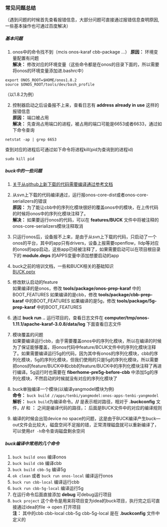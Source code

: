 ### 常见问题总结  
（遇到问题的时候首先查看报错信息，大部分问题可直接通过报错信息查明原因,一些基本操作也可通过百度解决）

##### 基本问题  
1. onos中的命令找不到（mcis onos-karaf cbb-package ...）
**原因：** 环境变量配置有问题  
**解决：** 修改对应的环境变量（这些命令都是在onos的目录下面的，所以需要将onos的环境变量添加进.bashrc中）  
```shell
export ONOS_ROOT=$HOME/onos1.8.2  
source $ONOS_ROOT/tools/dev/bash_profile  
```
（以1.8.2为例）

2. 控制器启动之后设备报不上来，查看日志有 **address already in use** 这样的报错信息  
**原因：** 端口被占用  
**解决：** 先查询占用端口的进程，被占用的端口可能是6653或者6633，通过如下命令查询
```shell
netstat -ap | grep 6653
```
查到对应的进程后可通过如下命令将进程kill(pid为查询到的进程id)
```shell
sudo kill pid
```


##### buck中的一些问题  
1. [关于从github上新下载的代码需要编译通过参考文档](http://10.190.23.246:2368/onos-1-11-1ban-ben-bian-yi-yun-xing/)

2. 从svn上下载的代码编译通过，运行报onos-core-dist或者onos-core-serializers的错误  
**原因：** 为了能让cbb中的序列化模块很好的覆盖onos中的模块，在上传代码的时候将onos中的序列化模块注释了。  
**解决：** 如果要运行onos的代码，可以在 **features/BUCK** 文件中将被注释的onos-core-serializers模块注释取消

3. 只运行onos后，设备报不上来，是由于从svn上下载的代码，只启动了一个onos的平台，其中的app只有drivers，设备上报需要openflow，lldp等对应的onos的app启动，这些app已经被注释了，如果需要启动可以在项目根目录下的 **module.deps** 的APPS变量中添加想要启动的app

4. buck之前的培训文档，一些和BUCK相关的基础知识  
[BUCK.pptx](http://10.190.23.240/onos/doc/)

5. 修改默认启动的feature  
如果编译的是onos，修改 **tools/package/onos-prep-karaf** 中的BOOT_FEATURES
如果编译的是cbb，修改 **tools/package/cbb-prep-karaf** 中的BOOT_FEATURES
如果编译的是5g，修改 **tools/package/5g-prep-karaf** 中的BOOT_FEATURES  

6. 通过 **buck run ..** 运行项目的，查看日志文件在 **computer/tmp/onos-1.11.1/apache-karaf-3.0.8/data/log** 下面查看日志文件

7. 模块覆盖的问题  
如果要编译运行cbb，由于需要覆盖onos中的序列化模块，所以在编译的时候为了保证能够覆盖，将onos代码中feature/BCUK文件中的序列化模块注释了。如果需要编译运行5g的代码，因为其中有onos的序列化模块，cbb的序列化模块，5g的序列化模块，但我们使用的只是5g的序列化模块，所以需要把onos的feature/BUCK中和cbb的feature/BUCK中的序列化模块注释了再进行编译。5g运行时也需要在 **fiberhome-pre5g-before-cbb** 中添加5g的序列化模块，不然启动的时候就没有对应的序列化模块了

8. buck单独编译一个模块(以编译yangmodel模块为例)  
**命令：** `buck build //apps/tenbi/yangmodel:onos-apps-tenbi-yangmodel`  
**解析：** `buck build`为编译命令。**//** 是表示相对路径，相对于 **.buckconfig** 文件，**//** 和 **：** 之间是编译代码的路径，**：** 后面是BUCK文件中的对应的编译规则

9. 编译的时候会出现device no space的问题，这是由于BUCK编译产生buck—out文件会比较大，磁盘空间不足报的错，正常清理磁盘就可以重新编译了，可以使用`df -h`命令查询磁盘剩余空间

##### buck编译中常用的几个命令
1. `buck build onos` 编译onos
2. `buck build cbb` 编译cbb
3. `buck build cbb-5g` 编译5g
4. `ok clean` 或者 `buck run onos-local` 编译运行onos
5. `buck run cbb-local` 编译运行cbb
6. `buck run cbb-5g-local` 编译运行5g
7. 在运行命令后面直接添加 **debug** 可debug运行项目
8. `buck project` 这个命令是用来将项目变为idea的buck项目，执行完之后可直接通过idea的file -> open 打开项目   
**注：** 其中的cbb cbb-local cbb-5g cbb-5g-local 是在 **.buckconfig** 文件中定义的
